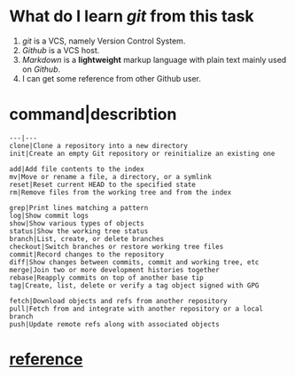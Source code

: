 # What do I learn *git* from this task

1. *git* is a VCS, namely Version Control System.
2. *Github* is a VCS host.
3. *Markdown* is a **lightweight** markup language with plain text mainly used on *Github*.
4. I can get some reference from other Github user.

# command|describtion
	---|---
	clone|Clone a repository into a new directory
	init|Create an empty Git repository or reinitialize an existing one
	
	add|Add file contents to the index
	mv|Move or rename a file, a directory, or a symlink
	reset|Reset current HEAD to the specified state
	rm|Remove files from the working tree and from the index

	grep|Print lines matching a pattern
	log|Show commit logs
	show|Show various types of objects
	status|Show the working tree status
	branch|List, create, or delete branches
	checkout|Switch branches or restore working tree files
	commit|Record changes to the repository
	diff|Show changes between commits, commit and working tree, etc
	merge|Join two or more development histories together
	rebase|Reapply commits on top of another base tip
	tag|Create, list, delete or verify a tag object signed with GPG

	fetch|Download objects and refs from another repository
	pull|Fetch from and integrate with another repository or a local branch
	push|Update remote refs along with associated objects

# [reference](https://git-scm.com/docs)